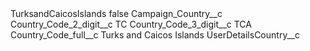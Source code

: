 <?xml version="1.0" encoding="UTF-8"?>
<CustomMetadata xmlns="http://soap.sforce.com/2006/04/metadata" xmlns:xsi="http://www.w3.org/2001/XMLSchema-instance" xmlns:xsd="http://www.w3.org/2001/XMLSchema">
    <label>TurksandCaicosIslands</label>
    <protected>false</protected>
    <values>
        <field>Campaign_Country__c</field>
        <value xsi:nil="true"/>
    </values>
    <values>
        <field>Country_Code_2_digit__c</field>
        <value xsi:type="xsd:string">TC</value>
    </values>
    <values>
        <field>Country_Code_3_digit__c</field>
        <value xsi:type="xsd:string">TCA</value>
    </values>
    <values>
        <field>Country_Code_full__c</field>
        <value xsi:type="xsd:string">Turks and Caicos Islands</value>
    </values>
    <values>
        <field>UserDetailsCountry__c</field>
        <value xsi:nil="true"/>
    </values>
</CustomMetadata>
